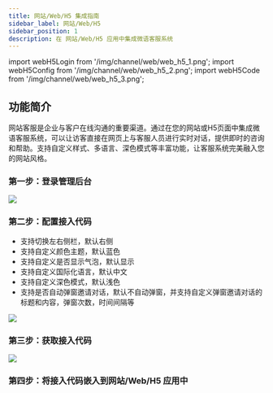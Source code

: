 ```yaml
---
title: 网站/Web/H5 集成指南
sidebar_label: 网站/Web/H5
sidebar_position: 1
description: 在 网站/Web/H5 应用中集成微语客服系统
---
```


import webH5Login from '/img/channel/web/web_h5_1.png';
import webH5Config from '/img/channel/web/web_h5_2.png';
import webH5Code from '/img/channel/web/web_h5_3.png';

## 功能简介

网站客服是企业与客户在线沟通的重要渠道。通过在您的网站或H5页面中集成微语客服系统，可以让访客直接在网页上与客服人员进行实时对话，提供即时的咨询和帮助。支持自定义样式、多语言、深色模式等丰富功能，让客服系统完美融入您的网站风格。

### 第一步：登录管理后台

<img src={webH5Login} />

### 第二步：配置接入代码

- 支持切换左右侧栏，默认右侧
- 支持自定义颜色主题，默认蓝色
- 支持自定义是否显示气泡，默认显示
- 支持自定义国际化语言，默认中文
- 支持自定义深色模式，默认浅色
- 支持是否自动弹窗邀请对话，默认不自动弹窗，并支持自定义弹窗邀请对话的标题和内容，弹窗次数，时间间隔等

<img src={webH5Config} width={500}/>

### 第三步：获取接入代码

<img src={webH5Code} width={500} />

### 第四步：将接入代码嵌入到网站/Web/H5 应用中
